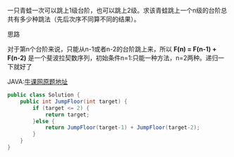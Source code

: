 一只青蛙一次可以跳上1级台阶，也可以跳上2级。求该青蛙跳上一个n级的台阶总共有多少种跳法（先后次序不同算不同的结果）。

思路

对于第n个台阶来说，只能从n-1或者n-2的台阶跳上来，所以 **F(n) = F(n-1) + F(n-2)** 是一个斐波拉契数序列，初始条件n=1:只能一种方法，n=2两种。递归一下就好了


JAVA:[牛课网原题地址](https://www.nowcoder.com/practice/8c82a5b80378478f9484d87d1c5f12a4?tpId=13&tqId=11161&tPage=1&rp=1&ru=/ta/coding-interviews&qru=/ta/coding-interviews/question-ranking)

```java
public class Solution {
    public int JumpFloor(int target) {
        if (target <= 2) {
            return target;
        }else {
            return JumpFloor(target-1) + JumpFloor(target-2);
        }
    }
}
```

